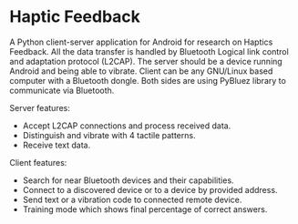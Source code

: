 Haptic Feedback
===============

A Python client-server application for Android for research on Haptics Feedback.
All the data transfer is handled by Bluetooth Logical link control and
adaptation protocol (L2CAP). The server should be a device running Android and
being able to vibrate. Client can be any GNU/Linux based computer with a 
Bluetooth dongle. Both sides are using PyBluez library to communicate via
Bluetooth.

Server features:
- Accept L2CAP connections and process received data.
- Distinguish and vibrate with 4 tactile patterns.
- Receive text data.

Client features:
- Search for near Bluetooth devices and their capabilities.
- Connect to a discovered device or to a device by provided address.
- Send text or a vibration code to connected remote device.
- Training mode which shows final percentage of correct answers.
